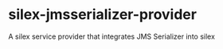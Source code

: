 silex-jmsserializer-provider
============================

A silex service provider that integrates JMS Serializer into silex
